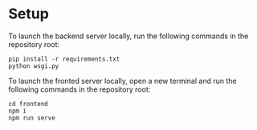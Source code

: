 # Setup

To launch the backend server locally, run the following commands in the repository root:

```
pip install -r requirements.txt
python wsgi.py
```

To launch the fronted server locally, open a new terminal and run the following commands in the repository root:
```
cd frontend
npm i
npm run serve
```